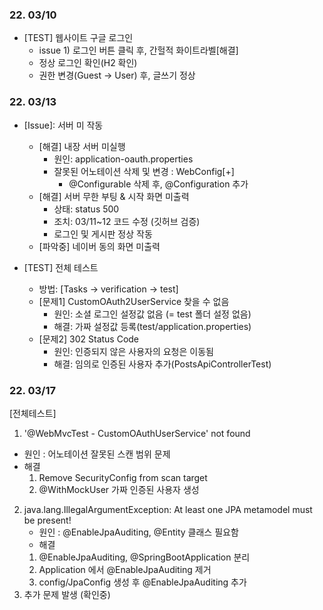 ### 22. 03/10
* [TEST] 웹사이트 구글 로그인
  - issue 1) 로그인 버튼 클릭 후, 간헐적 화이트라벨[해결]
  - 정상 로그인 확인(H2 확인)
  - 권한 변경(Guest -> User) 후, 글쓰기 정상
  
### 22. 03/13
* [Issue]: 서버 미 작동
  - [해결] 내장 서버 미실행
    - 원인: application-oauth.properties
    - 잘못된 어노테이션 삭제 및 변경 : WebConfig[+]
      - @Configurable 삭제 후, @Configuration 추가
  - [해결] 서버 무한 부팅 & 시작 화면 미출력
    - 상태: status 500
    - 조치: 03/11~12 코드 수정 (깃허브 검증)
    - 로그인 및 게시판 정상 작동
  - [파악중] 네이버 동의 화면 미출력

* [TEST] 전체 테스트
  - 방법: [Tasks -> verification -> test]
  - [문제1] CustomOAuth2UserService 찾을 수 없음
    - 원인: 소셜 로그인 설정값 없음 (= test 폴더 설정 없음)
    - 해결: 가짜 설정값 등록(test/application.properties)
  - [문제2] 302 Status Code
    - 원인: 인증되지 않은 사용자의 요청은 이동됨
    - 해결: 임의로 인증된 사용자 추가(PostsApiControllerTest)

### 22. 03/17
[전체테스트]
1) '@WebMvcTest - CustomOAuthUserService' not found
  - 원인
    : 어노테이션 잘못된 스캔 범위 문제
  - 해결
    1) Remove SecurityConfig from scan target
    2) @WithMockUser 가짜 인증된 사용자 생성
2) java.lang.IllegalArgumentException: At least one JPA metamodel must be present!
   - 원인
    : @EnableJpaAuditing, @Entity 클래스 필요함
   - 해결
    1) @EnableJpaAuditing, @SpringBootApplication 분리
    2) Application 에서 @EnableJpaAuditing 제거
    3) config/JpaConfig 생성 후 @EnableJpaAuditing 추가
3) 추가 문제 발생 (확인중)